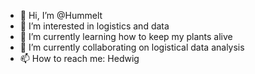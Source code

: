 - 👋 Hi, I’m @Hummelt
- 👀 I’m interested in logistics and data
- 🌱 I’m currently learning how to keep my plants alive
- 💞️ I’m currently collaborating on logistical data analysis
- 📫 How to reach me: Hedwig

<!---
Hummelt/Hummelt is a ✨ special ✨ repository because its `README.md` (this file) appears on your GitHub profile.
You can click the Preview link to take a look at your changes.
--->
